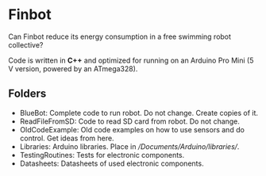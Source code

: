 # Finbot
Can Finbot reduce its energy consumption in a free swimming robot collective?

Code is written in **C++** and optimized for running on an Arduino Pro Mini (5 V version, powered by an ATmega328).

## Folders

- BlueBot: Complete code to run robot. Do not change. Create copies of it.
- ReadFileFromSD: Code to read SD card from robot. Do not change.
- OldCodeExample: Old code examples on how to use sensors and do control. Get ideas from here.
- Libraries: Arduino libraries. Place in */Documents/Arduino/libraries/*.
- TestingRoutines: Tests for electronic components.
- Datasheets: Datasheets of used electronic components.
